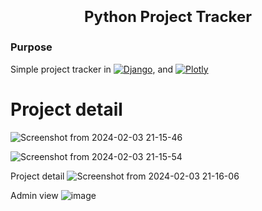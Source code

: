 # <p align="center" style="font-size: 24px;">Python Project Tracker</p>

### Purpose
Simple project tracker in [![Django](https://img.shields.io/badge/Django-darkgreen.svg)](https://docs.djangoproject.com/en/stable/), and [![Plotly](https://img.shields.io/badge/Plotly-lightblue.svg)](https://plotly.com/python)

# Project detail
![Screenshot from 2024-02-03 21-15-46](https://github.com/itsVinM/Python_Project_Tracker/assets/85823292/4e2639d9-31bf-42b4-af1c-bb73bbc9a1ba)

![Screenshot from 2024-02-03 21-15-54](https://github.com/itsVinM/Python_Project_Tracker/assets/85823292/7b16529e-254c-4da9-9353-e6a214dfb500)


Project detail
![Screenshot from 2024-02-03 21-16-06](https://github.com/itsVinM/Python_Project_Tracker/assets/85823292/1465ec21-415a-4302-9120-439ff7d1b36a)



Admin view
![image](https://github.com/itsVinM/Python_Project_Tracker/assets/85823292/76431c0f-a2f6-446e-896c-85b7f84df0c0)


